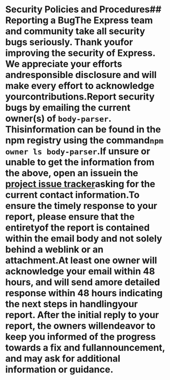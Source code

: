 # Security Policies and Procedures## Reporting a BugThe Express team and community take all security bugs seriously. Thank youfor improving the security of Express. We appreciate your efforts andresponsible disclosure and will make every effort to acknowledge yourcontributions.Report security bugs by emailing the current owner(s) of `body-parser`. Thisinformation can be found in the npm registry using the command`npm owner ls body-parser`.If unsure or unable to get the information from the above, open an issuein the [project issue tracker](https://github.com/expressjs/body-parser/issues)asking for the current contact information.To ensure the timely response to your report, please ensure that the entiretyof the report is contained within the email body and not solely behind a weblink or an attachment.At least one owner will acknowledge your email within 48 hours, and will send amore detailed response within 48 hours indicating the next steps in handlingyour report. After the initial reply to your report, the owners willendeavor to keep you informed of the progress towards a fix and fullannouncement, and may ask for additional information or guidance.
